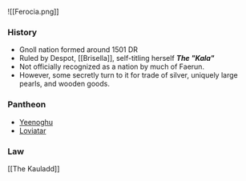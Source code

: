 ![[Ferocia.png]]
### History
- Gnoll nation formed around 1501 DR
- Ruled by Despot, [[Brisella]], self-titling herself ***The "Kala"***
- Not officially recognized as a nation by much of Faerun. 
- However, some secretly turn to it for trade of silver, uniquely large pearls, and wooden goods.
### Pantheon
- [Yeenoghu](https://forgottenrealms.fandom.com/wiki/Yeenoghu)
- [Loviatar](https://forgottenrealms.fandom.com/wiki/Dambrath)
### Law
[[The Kauladd]]